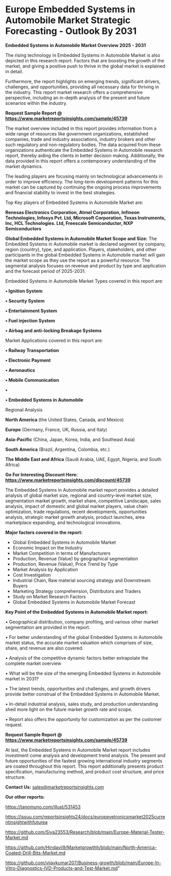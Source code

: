 # Europe Embedded Systems in Automobile Market Strategic Forecasting - Outlook By 2031

<Strong> Embedded Systems in Automobile Market Overview 2025 - 2031</strong>

The rising technology in Embedded Systems in Automobile Market is also depicted in this research report. Factors that are boosting the growth of the market, and giving a positive push to thrive in the global market is explained in detail.

Furthermore, the report highlights on emerging trends, significant drivers, challenges, and opportunities, providing all necessary data for thriving in the industry. This report market research offers a comprehensive perspective, including an in-depth analysis of the present and future scenarios within the industry.

<strong>Request Sample Report @ <a href=https://www.marketreportsinsights.com/sample/45739>https://www.marketreportsinsights.com/sample/45739</a></strong>

The market overview included in this report provides information from a wide range of resources like government organizations, established companies, trade and industry associations, industry brokers and other such regulatory and non-regulatory bodies. The data acquired from these organizations authenticate the Embedded Systems in Automobile research report, thereby aiding the clients in better decision making. Additionally, the data provided in this report offers a contemporary understanding of the market dynamics.

The leading players are focusing mainly on technological advancements in order to improve efficiency. The long-term development patterns for this market can be captured by continuing the ongoing process improvements and financial stability to invest in the best strategies.

Top Key players of Embedded Systems in Automobile Market are:

<strong>Renesas Electronics Corporation, Atmel Corporation, Infineon Technologies, Infosys Pvt. Ltd, Microsoft Corporation, Texas Instruments, Inc, HCL Technologies. Ltd, Freescale Semiconductor, NXP Semiconductors</strong>

<strong><b>Global Embedded Systems in Automobile Market Scope and Size:</b></strong>
The Embedded Systems in Automobile market is declared segment by company, region (country), type, and application. Players, stakeholders, and other participants in the global Embedded Systems in Automobile market will gain the market scope as they use the report as a powerful resource. The segmental analysis focuses on revenue and product by type and application and the forecast period of 2025-2031.

Embedded Systems in Automobile Market Types covered in this report are:

<strong>•  Ignition System

•  Security System

•  Entertainment System

•  Fuel injection System

•  Airbag and anti-locking Breakage Systems</strong>

Market Applications covered in this report are:

<strong>•  Railway Transportation

•  Electronic Payment

•  Aeronautics

•  Mobile Communication

•  

•  Embedded Systems in Automobile</strong> 

Regional Analysis

<strong>North America</strong> (the United States, Canada, and Mexico)

<strong>Europe</strong> (Germany, France, UK, Russia, and Italy)

<strong>Asia-Pacific</strong> (China, Japan, Korea, India, and Southeast Asia)

<strong>South America</strong> (Brazil, Argentina, Colombia, etc.)

<strong>The Middle East and Africa</strong> (Saudi Arabia, UAE, Egypt, Nigeria, and South Africa)

<strong>Go For Interesting Discount Here: <a href=https://www.marketreportsinsights.com/discount/45739>https://www.marketreportsinsights.com/discount/45739</a></strong>

The Embedded Systems in Automobile market report provides a detailed analysis of global market size, regional and country-level market size, segmentation market growth, market share, competitive Landscape, sales analysis, impact of domestic and global market players, value chain optimization, trade regulations, recent developments, opportunities analysis, strategic market growth analysis, product launches, area marketplace expanding, and technological innovations.

<strong><b>Major factors covered in the report:</b></strong>
<ul>
  <li>Global Embedded Systems in Automobile Market </li>
  <li>Economic Impact on the Industry</li>
  <li>Market Competition in terms of Manufacturers</li>
  <li>Production, Revenue (Value) by geographical segmentation</li>
  <li>Production, Revenue (Value), Price Trend by Type</li>
  <li>Market Analysis by Application</li>
  <li>Cost Investigation</li>
  <li>Industrial Chain, Raw material sourcing strategy and Downstream Buyers</li>
  <li>Marketing Strategy comprehension, Distributors and Traders</li>
  <li>Study on Market Research Factors</li>
  <li>Global Embedded Systems in Automobile Market Forecast</li>
</ul>

<strong><b>Key Point of the Embedded Systems in Automobile Market report:</b></strong>

• Geographical distribution, company profiling, and various other market segmentation are provided in the report.

• For better understanding of the global Embedded Systems in Automobile market status, the accurate market valuation which comprises of size, share, and revenue are also covered.

• Analysis of the competitive dynamic factors better extrapolate the complete market overview

• What will be the size of the emerging Embedded Systems in Automobile market in 2031?

• The latest trends, opportunities and challenges, and growth drivers provide better construal of the Embedded Systems in Automobile Market.

• In-detail industrial analysis, sales study, and production understanding shed more light on the future market growth rate and scope.

• Report also offers the opportunity for customization as per the customer request.

<strong>Request Sample Report @ <a href=https://www.marketreportsinsights.com/sample/45739>https://www.marketreportsinsights.com/sample/45739</a></strong>

At last, the Embedded Systems in Automobile Market report includes investment come analysis and development trend analysis. The present and future opportunities of the fastest growing international industry segments are coated throughout this report. This report additionally presents product specification, manufacturing method, and product cost structure, and price structure.

<strong>Contact Us:</strong>
sales@marketreportsinsights.com

<strong>Our other reports:</strong>

<a href=https://tanomuno.com/illust/531453>https://tanomuno.com/illust/531453</a>

<a href=https://issuu.com/reportsinsights24/docs/europevetronicsmarket2025currentinsightwithfuturea>https://issuu.com/reportsinsights24/docs/europevetronicsmarket2025currentinsightwithfuturea</a>

<a href=https://github.com/Siya23553/Research/blob/main/Europe-Material-Tester-Market.md>https://github.com/Siya23553/Research/blob/main/Europe-Material-Tester-Market.md</a>

<a href=https://github.com/Hindavii9/Marketgrowthh/blob/main/North-America-Coated-Drill-Bits-Market.md>https://github.com/Hindavii9/Marketgrowthh/blob/main/North-America-Coated-Drill-Bits-Market.md</a>

<a href=https://github.com/vijaykumar207/Business-growth/blob/main/Europe-In-Vitro-Diagnostics-IVD-Products-and-Test-Market.md>https://github.com/vijaykumar207/Business-growth/blob/main/Europe-In-Vitro-Diagnostics-IVD-Products-and-Test-Market.md</a>"
